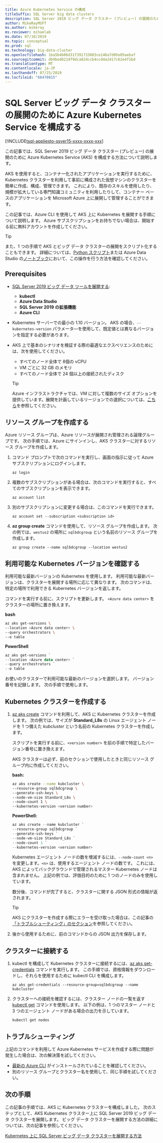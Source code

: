 ```yaml
---
title: Azure Kubernetes Service の構成
titleSuffix: SQL Server big data clusters
description: SQL Server 2019 ビッグ データ クラスター (プレビュー) の展開のために Azure Kubernetes Service (AKS) を構成する方法について説明します。
author: MikeRayMSFT
ms.author: mikeray
ms.reviewer: mihaelab
ms.date: 07/10/2019
ms.topic: conceptual
ms.prod: sql
ms.technology: big-data-cluster
ms.openlocfilehash: 1ba5b4b06d31f391733603ce146a7d05e05aebaf
ms.sourcegitcommit: db9bed6214f9dca82dccb4ccd4a2417c62e4f1bd
ms.translationtype: MT
ms.contentlocale: ja-JP
ms.lasthandoff: 07/25/2019
ms.locfileid: "68470815"
---
```

# <a name="configure-azure-kubernetes-service-for-sql-server-big-data-cluster-deployments"></a>SQL Server ビッグ データ クラスターの展開のために Azure Kubernetes Service を構成する

[!INCLUDE[tsql-appliesto-ssver15-xxxx-xxxx-xxx](../includes/tsql-appliesto-ssver15-xxxx-xxxx-xxx.md)]

この記事では、SQL Server 2019 ビッグ データ クラスター (プレビュー) の展開のために Azure Kubernetes Service (AKS) を構成する方法について説明します。

AKS を使用すると、コンテナー化されたアプリケーションを実行するために、Kubernetes クラスターを利用して事前に構成された仮想マシンのクラスターを簡単に作成、構成、管理できます。 これにより、既存のスキルを使用したり、規模が拡大している専門知識コミュニティを利用したりして、コンテナー ベースのアプリケーションを Microsoft Azure 上に展開して管理することができます。

この記事では、Azure CLI を使用して AKS 上に Kubernetes を展開する手順について説明します。 Azure サブスクリプションをお持ちでない場合は、開始する前に無料アカウントを作成してください。

> [!TIP]
> また、1 つの手順で AKS とビッグ データ クラスターの展開をスクリプト化することもできます。 詳細については、[Python スクリプト](quickstart-big-data-cluster-deploy.md)または Azure Data Studio の[ノートブック](deploy-notebooks.md)において、この操作を行う方法を確認してください。

## <a name="prerequisites"></a>Prerequisites

- [SQL Server 2019 ビッグ データ ツールを展開する](deploy-big-data-tools.md):
   - **kubectl**
   - **Azure Data Studio**
   - **SQL Server 2019 の拡張機能**
   - **Azure CLI**

- Kubernetes サーバーでの最小の 1.10 バージョン。 AKS の場合、`--kubernetes-version` パラメータ―を使用して、既定値とは異なるバージョンを指定する必要があります。

- AKS 上で基本のシナリオを検証する際の最適なエクスペリエンスのためには、次を使用してください。
   - すべてのノード全体で 8個の vCPU
   - VM ごとに 32 GB のメモリ
   - すべてのノード全体で 24 個以上の接続されたディスク

   > [!TIP]
   > Azure インフラストラクチャでは、VM に対して複数のサイズ オプションを提供しています。展開を計画しているリージョンでの選択については、[こちら](https://docs.microsoft.com/azure/virtual-machines/windows/sizes)を参照してください。

## <a name="create-a-resource-group"></a>リソース グループを作成する

Azure リソース グループは、Azure リソースが展開され管理される論理グループです。 次の手順では、Azure にサインインし、AKS クラスターに対するリソース グループを作成します。

1. コマンド プロンプトで次のコマンドを実行し、画面の指示に従って Azure サブスクリプションにログインします。

    ```azurecli
    az login
    ```

1. 複数のサブスクリプションがある場合は、次のコマンドを実行すると、すべてのサブスクリプションを表示できます。

   ```azurecli
   az account list
   ```

1. 別のサブスクリプションに変更する場合は、このコマンドを実行できます。

   ```azurecli
   az account set --subscription <subscription id>
   ```

1. **az group create** コマンドを使用して、リソース グループを作成します。 次の例では、`westus2` の場所に `sqlbdcgroup` という名前のリソース グループを作成します。

   ```azurecli
   az group create --name sqlbdcgroup --location westus2
   ```

## <a name="verify-available-kubernetes-versions"></a>利用可能な Kubernetes バージョンを確認する

利用可能な最新バージョンの Kubernetes を使用します。 利用可能な最新バージョンは、クラスターを展開する場所に応じて異なります。 次のコマンドは、特定の場所で利用できる Kubernetes バージョンを返します。

コマンドを実行する前に、スクリプトを更新します。 `<Azure data center>` をクラスターの場所に置き換えます。

   **bash**

   ```bash
   az aks get-versions \
   --location <Azure data center> \
   --query orchestrators \
   --o table
   ```

   **PowerShell**

   ```powershell
   az aks get-versions `
   --location <Azure data center> `
   --query orchestrators `
   --o table
   ```

お使いのクラスターで利用可能な最新のバージョンを選択します。 バージョン番号を記録します。 次の手順で使用します。

## <a name="create-a-kubernetes-cluster"></a>Kubernetes クラスターを作成する

1. [az aks create](https://docs.microsoft.com/cli/azure/aks) コマンドを利用して、AKS に Kubernetes クラスターを作成します。 次の例では、サイズが **Standard_L8s** の Linux エージェント ノードを 1 つ備えた *kubcluster* という名前の Kubernetes クラスターを作成します。

   スクリプトを実行する前に、`<version number>` を前の手順で特定したバージョン番号に置き換えます。

   AKS クラスターは必ず、前のセクションで使用したときと同じリソース グループ内に作成してください。

   **bash:**

   ```bash
   az aks create --name kubcluster \
   --resource-group sqlbdcgroup \
   --generate-ssh-keys \
   --node-vm-size Standard_L8s \
   --node-count 1 \
   --kubernetes-version <version number>
   ```

   **PowerShell:**

   ```powershell
   az aks create --name kubcluster `
   --resource-group sqlbdcgroup `
   --generate-ssh-keys `
   --node-vm-size Standard_L8s `
   --node-count 1 `
   --kubernetes-version <version number>
   ```

   Kubernetes エージェント ノードの数を増減するには、`--node-count <n>` を変更します。`<n>` は、使用するエージェント ノードの数です。 これには、AKS によってバックグラウンドで管理されるマスター Kubernetes ノードは含まれません。 上記の例では、評価目的のために 1 つのノードのみを使用しています。

   数分後、コマンドが完了すると、クラスターに関する JSON 形式の情報が返されます。

   > [!TIP]
   > AKS にクラスターを作成する際にエラーを受け取った場合は、この記事の[「トラブルシューティング」のセクション](#troubleshoot)を参照してください。

1. 後から使用するために、前のコマンドからの JSON 出力を保存します。

## <a name="connect-to-the-cluster"></a>クラスターに接続する

1. kubectl を構成して Kubernetes クラスターに接続するには、[az aks get-credentials](https://docs.microsoft.com/cli/azure/aks?view=azure-cli-latest#az-aks-get-credentials) コマンドを実行します。 この手順では、資格情報をダウンロードし、それらを使用するために kubectl CLI を構成します。

   ```azurecli
   az aks get-credentials --resource-group=sqlbdcgroup --name kubcluster
   ```

1. クラスターへの接続を確認するには、クラスター ノードの一覧を返す [kubectl get](https://kubernetes.io/docs/reference/generated/kubectl/kubectl-commands) コマンドを使用します。  以下の例は、1 つのマスター ノードと 3 つのエージェント ノードがある場合の出力を示しています。

   ```bash
   kubectl get nodes
   ```

## <a id="troubleshoot"></a> トラブルシューティング

上記のコマンドを利用して Azure Kubernetes サービスを作成する際に問題が発生した場合は、次の解決策を試してください。

- [最新の Azure CLI](https://docs.microsoft.com/cli/azure/install-azure-cli?view=azure-cli-latest) がインストールされていることを確認してください。
- 別のリソース グループとクラスター名を使用して、同じ手順を試してください。

## <a name="next-steps"></a>次の手順

この記事の手順では、AKS に Kubernetes クラスターを構成しました。 次のステップとして、AKS Kubernetes クラスター上に SQL Server 2019 ビッグ データ クラスターを展開します。 ビッグ データ クラスターを展開する方法の詳細については、次の記事を参照してください。

[Kubernetes 上に SQL Server ビッグ データ クラスターを展開する方法](deployment-guidance.md)
